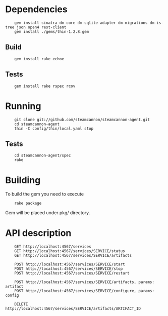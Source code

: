 Dependencies
============

        gem install sinatra dm-core dm-sqlite-adapter dm-migrations dm-is-tree json open4 rest-client
        gem install ./gems/thin-1.2.8.gem

Build
-----

        gem install rake echoe

Tests
-----

        gem install rake rspec rcov

Running
=======

        git clone git://github.com/steamcannon/steamcannon-agent.git
        cd steamcannon-agent
        thin -C config/thin/local.yaml stop

Tests
-----

        cd steamcannon-agent/spec
        rake

Building
========

To build the gem you need to execute

        rake package

Gem will be placed under pkg/ directory.

API description
===============

        GET http://localhost:4567/services
        GET http://localhost:4567/services/SERVICE/status
        GET http://localhost:4567/services/SERVICE/artifacts

        POST http://localhost:4567/services/SERVICE/start
        POST http://localhost:4567/services/SERVICE/stop
        POST http://localhost:4567/services/SERVICE/restart

        POST http://localhost:4567/services/SERVICE/artifacts, params: artifact
        POST http://localhost:4567/services/SERVICE/configure, params: config

        DELETE http://localhost:4567/services/SERVICE/artifacts/ARTIFACT_ID
